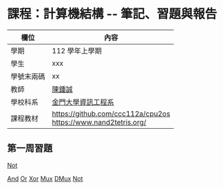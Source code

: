 # 課程：計算機結構 -- 筆記、習題與報告

欄位 | 內容
-----|--------
學期 | 112 學年上學期
學生 |  xxx
學號末兩碼 | xx
教師 | [陳鍾誠](https://www.nqu.edu.tw/educsie/index.php?act=blog&code=list&ids=4)
學校科系 | [金門大學資訊工程系](https://www.nqu.edu.tw/educsie/index.php)
課程教材 | https://github.com/ccc112a/cpu2os <BR/> https://www.nand2tetris.org/

## 第一周習題
[Not](https://github.com/ygvmp1105/_co/blob/master/01/Not.hdl)

[And](https://github.com/ygvmp1105/_co/blob/master/01/And.hdl)
[Or](https://github.com/ygvmp1105/_co/blob/master/01/Or.hdl)
[Xor](https://github.com/ygvmp1105/_co/blob/master/01/Xor.hdl)
[Mux](https://github.com/ygvmp1105/_co/blob/master/01/Mux.hdl)
[DMux](https://github.com/ygvmp1105/_co/blob/master/01/DMux.hdl)
[Not](https://github.com/ygvmp1105/_co/blob/master/01/Not.hdl)
